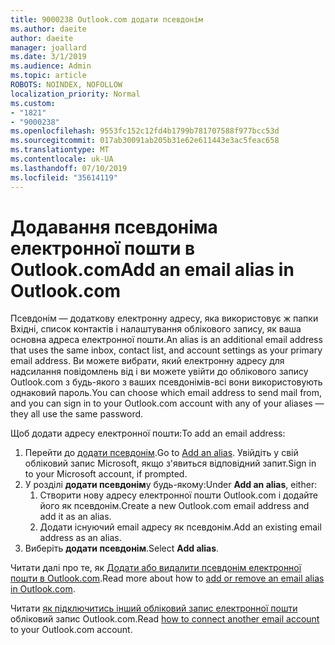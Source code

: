 ```yaml
---
title: 9000238 Outlook.com додати псевдонім
ms.author: daeite
author: daeite
manager: joallard
ms.date: 3/1/2019
ms.audience: Admin
ms.topic: article
ROBOTS: NOINDEX, NOFOLLOW
localization_priority: Normal
ms.custom:
- "1821"
- "9000238"
ms.openlocfilehash: 9553fc152c12fd4b1799b781707588f977bcc53d
ms.sourcegitcommit: 017ab30091ab205b31e62e611443e3ac5feac658
ms.translationtype: MT
ms.contentlocale: uk-UA
ms.lasthandoff: 07/10/2019
ms.locfileid: "35614119"
---
```

# <a name="add-an-email-alias-in-outlookcom"></a><span data-ttu-id="56347-102">Додавання псевдоніма електронної пошти в Outlook.com</span><span class="sxs-lookup"><span data-stu-id="56347-102">Add an email alias in Outlook.com</span></span>

<span data-ttu-id="56347-103">Псевдонім — додаткову електронну адресу, яка використовує ж папки Вхідні, список контактів і налаштування облікового запису, як ваша основна адреса електронної пошти.</span><span class="sxs-lookup"><span data-stu-id="56347-103">An alias is an additional email address that uses the same inbox, contact list, and account settings as your primary email address.</span></span> <span data-ttu-id="56347-104">Ви можете вибрати, який електронну адресу для надсилання повідомлень від і ви можете увійти до облікового запису Outlook.com з будь-якого з ваших псевдонімів-всі вони використовують однаковий пароль.</span><span class="sxs-lookup"><span data-stu-id="56347-104">You can choose which email address to send mail from, and you can sign in to your Outlook.com account with any of your aliases — they all use the same password.</span></span>

<span data-ttu-id="56347-105">Щоб додати адресу електронної пошти:</span><span class="sxs-lookup"><span data-stu-id="56347-105">To add an email address:</span></span>

1. <span data-ttu-id="56347-106">Перейти до [додати псевдонім](https://go.microsoft.com/fwlink/p/?linkid=864833).</span><span class="sxs-lookup"><span data-stu-id="56347-106">Go to [Add an alias](https://go.microsoft.com/fwlink/p/?linkid=864833).</span></span> <span data-ttu-id="56347-107">Увійдіть у свій обліковий запис Microsoft, якщо з'явиться відповідний запит.</span><span class="sxs-lookup"><span data-stu-id="56347-107">Sign in to your Microsoft account, if prompted.</span></span>
2. <span data-ttu-id="56347-108">У розділі **додати псевдонім**у будь-якому:</span><span class="sxs-lookup"><span data-stu-id="56347-108">Under **Add an alias**, either:</span></span>
    1. <span data-ttu-id="56347-109">Створити нову адресу електронної пошти Outlook.com і додайте його як псевдонім.</span><span class="sxs-lookup"><span data-stu-id="56347-109">Create a new Outlook.com email address and add it as an alias.</span></span>
    2. <span data-ttu-id="56347-110">Додати існуючий email адресу як псевдонім.</span><span class="sxs-lookup"><span data-stu-id="56347-110">Add an existing email address as an alias.</span></span>
3. <span data-ttu-id="56347-111">Виберіть **додати псевдонім**.</span><span class="sxs-lookup"><span data-stu-id="56347-111">Select **Add alias**.</span></span>

<span data-ttu-id="56347-112">Читати далі про те, як [Додати або видалити псевдонім електронної пошти в Outlook.com](https://support.office.com/article/459b1989-356d-40fa-a689-8f285b13f1f2?wt.mc_id=Office_Outlook_com_Alchemy).</span><span class="sxs-lookup"><span data-stu-id="56347-112">Read more about how to [add or remove an email alias in Outlook.com](https://support.office.com/article/459b1989-356d-40fa-a689-8f285b13f1f2?wt.mc_id=Office_Outlook_com_Alchemy).</span></span>  

<span data-ttu-id="56347-113">Читати [як підключитись інший обліковий запис електронної пошти](https://support.office.com/article/c5224df4-5885-4e79-91ba-523aa743f0ba?wt.mc_id=Office_Outlook_com_Alchemy) обліковий запис Outlook.com.</span><span class="sxs-lookup"><span data-stu-id="56347-113">Read [how to connect another email account](https://support.office.com/article/c5224df4-5885-4e79-91ba-523aa743f0ba?wt.mc_id=Office_Outlook_com_Alchemy) to your Outlook.com account.</span></span>